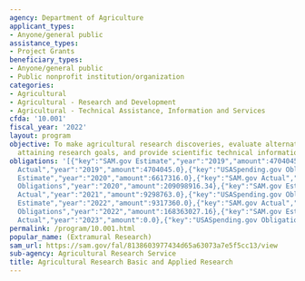 ```yaml
---
agency: Department of Agriculture
applicant_types:
- Anyone/general public
assistance_types:
- Project Grants
beneficiary_types:
- Anyone/general public
- Public nonprofit institution/organization
categories:
- Agricultural
- Agricultural - Research and Development
- Agricultural - Technical Assistance, Information and Services
cfda: '10.001'
fiscal_year: '2022'
layout: program
objective: To make agricultural research discoveries, evaluate alternative ways of
  attaining research goals, and provide scientific technical information.
obligations: '[{"key":"SAM.gov Estimate","year":"2019","amount":4704045.0},{"key":"SAM.gov
  Actual","year":"2019","amount":4704045.0},{"key":"USASpending.gov Obligations","year":"2019","amount":182033622.13},{"key":"SAM.gov
  Estimate","year":"2020","amount":6617316.0},{"key":"SAM.gov Actual","year":"2020","amount":9089413.0},{"key":"USASpending.gov
  Obligations","year":"2020","amount":209098916.34},{"key":"SAM.gov Estimate","year":"2021","amount":7000000.0},{"key":"SAM.gov
  Actual","year":"2021","amount":9298763.0},{"key":"USASpending.gov Obligations","year":"2021","amount":252321471.7},{"key":"SAM.gov
  Estimate","year":"2022","amount":9317360.0},{"key":"SAM.gov Actual","year":"2022","amount":11755766.0},{"key":"USASpending.gov
  Obligations","year":"2022","amount":168363027.16},{"key":"SAM.gov Estimate","year":"2023","amount":9354555.0},{"key":"SAM.gov
  Actual","year":"2023","amount":0.0},{"key":"USASpending.gov Obligations","year":"2023","amount":90507529.02}]'
permalink: /program/10.001.html
popular_name: (Extramural Research)
sam_url: https://sam.gov/fal/8138603977434d65a63073a7e5f5cc13/view
sub-agency: Agricultural Research Service
title: Agricultural Research Basic and Applied Research
---
```

